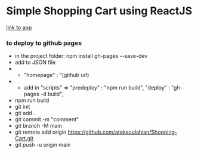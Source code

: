 # Simple Shopping Cart using ReactJS

[link to app](https://shopping-cart-arek.netlify.app/)

### to deploy to github pages

- in the project folder: npm install gh-pages --save-dev
- add to JSON file
- - "homepage" : "(github url)
- - add in "scripts" => "predeploy" : "npm run build", "deploy" : "gh-pages -d build",
- npm run build
- git init
- git add .
- git commit -m "comment"
- git branch -M main
- git remote add origin https://github.com/areksoulahian/Shopping-Cart.git
- git push -u origin main
